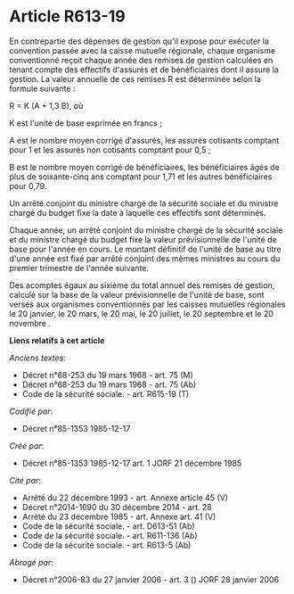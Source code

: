 # Article R613-19

En contrepartie des dépenses de gestion qu'il expose pour exécuter la convention passée avec la caisse mutuelle régionale,
chaque organisme conventionné reçoit chaque année des remises de gestion calculées en tenant compte des effectifs d'assurés
et de bénéficiaires dont il assure la gestion. La valeur annuelle de ces remises R est déterminée selon la formule
suivante : 

R = K (A + 1,3 B), où

K est l'unité de base exprimée en francs ; 

A est le nombre moyen corrigé d'assurés, les assurés cotisants comptant pour 1 et les assurés non cotisants comptant pour
0,5 ; 

B est le nombre moyen corrigé de bénéficiaires, les bénéficiaires âgés de plus de soixante-cinq ans comptant pour 1,71 et les
autres bénéficiaires pour 0,79. 

Un arrêté conjoint du ministre chargé de la sécurité sociale et du ministre chargé du budget fixe la date à laquelle ces
effectifs sont déterminés. 

Chaque année, un arrêté conjoint du ministre chargé de la sécurité sociale et du ministre chargé du budget fixe la valeur
prévisionnelle de l'unité de base pour l'année en cours. Le montant définitif de l'unité de base au titre d'une année est
fixé par arrêté conjoint des mêmes ministres au cours du premier trimestre de l'année suivante. 

Des acomptes égaux au sixième du total annuel des remises de gestion, calculé sur la base de la valeur prévisionnelle de
l'unité de base, sont versés aux organismes conventionnés par les caisses mutuelles régionales le 20 janvier, le 20 mars, le
20 mai, le 20 juillet, le 20 septembre et le 20 novembre    .

**Liens relatifs à cet article**

_Anciens textes_:

  - Décret n°68-253 du 19 mars 1968 - art. 75 (M)
  - Décret n°68-253 du 19 mars 1968 - art. 75 (Ab)
  - Code de la sécurité sociale. - art. R615-19 (T)

_Codifié par_:

  - Décret n°85-1353 1985-12-17

_Créé par_:

  - Décret n°85-1353 1985-12-17 art. 1 JORF 21 décembre 1985

_Cité par_:

  - Arrêté du 22 décembre 1993 - art. Annexe article 45 (V)
  - Décret n°2014-1690 du 30 décembre 2014 - art. 28
  - Arrêté du 23 décembre 1985 - art. Annexe art. 41 (V)
  - Code de la sécurité sociale. - art. D613-51 (Ab)
  - Code de la sécurité sociale. - art. R611-136 (Ab)
  - Code de la sécurité sociale. - art. R613-5 (Ab)

_Abrogé par_:

  - Décret n°2006-83 du 27 janvier 2006 - art. 3 () JORF 28 janvier 2006
